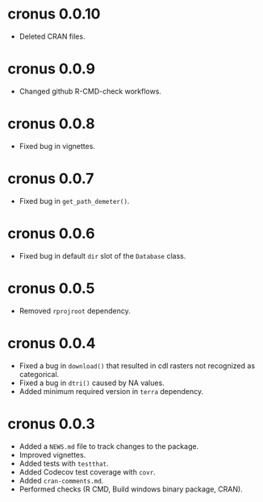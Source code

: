 # cronus 0.0.10

* Deleted CRAN files.

# cronus 0.0.9

* Changed github R-CMD-check workflows.

# cronus 0.0.8

* Fixed bug in vignettes.

# cronus 0.0.7

* Fixed bug in `get_path_demeter()`.

# cronus 0.0.6

* Fixed bug in default `dir` slot of the `Database` class.

# cronus 0.0.5

* Removed `rprojroot` dependency.

# cronus 0.0.4

* Fixed a bug in `download()` that resulted in cdl rasters not recognized as categorical.
* Fixed a bug in `dtri()` caused by NA values.
* Added minimum required version in `terra` dependency.

# cronus 0.0.3

* Added a `NEWS.md` file to track changes to the package.
* Improved vignettes.
* Added tests with `testthat`.
* Added Codecov test coverage with `covr`.
* Added `cran-comments.md`.
* Performed checks (R CMD, Build windows binary package, CRAN).
